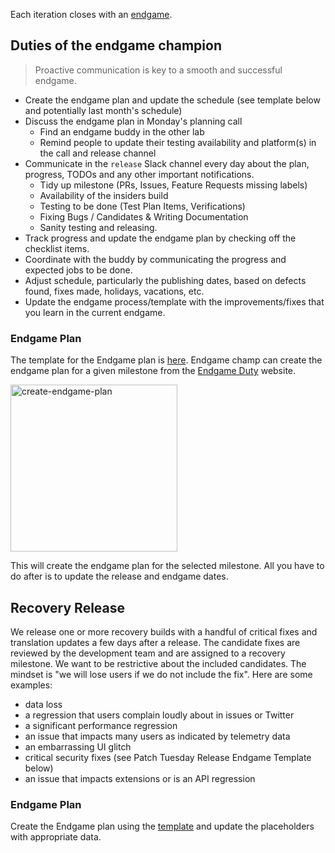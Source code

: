 Each iteration closes with an [endgame](https://github.com/Microsoft/vscode/wiki/Development-Process#end-game).

## Duties of the endgame champion

> Proactive communication is key to a smooth and successful endgame.

- Create the endgame plan and update the schedule (see template below and potentially last month's schedule)
- Discuss the endgame plan in Monday's planning call
  - Find an endgame buddy in the other lab
  - Remind people to update their testing availability and platform(s) in the call and release channel
- Communicate in the `release` Slack channel every day about the plan, progress, TODOs and any other important notifications.
  - Tidy up milestone (PRs, Issues, Feature Requests missing labels)
  - Availability of the insiders build
  - Testing to be done (Test Plan Items, Verifications)
  - Fixing Bugs / Candidates & Writing Documentation
  - Sanity testing and releasing.
- Track progress and update the endgame plan by checking off the checklist items.
- Coordinate with the buddy by communicating the progress and expected jobs to be done.
- Adjust schedule, particularly the publishing dates, based on defects found, fixes made, holidays, vacations, etc.
- Update the endgame process/template with the improvements/fixes that you learn in the current endgame.

### Endgame Plan

The template for the Endgame plan is [here](https://insiders.vscode.dev/github/microsoft/vscode-internalbacklog/blob/main/templates/endgame-plan.md). Endgame champ can create the endgame plan for a given milestone from the [Endgame Duty](https://tools.code.visualstudio.com/duties/endgame) website. 

<img width="267" alt="create-endgame-plan" src="https://user-images.githubusercontent.com/10746682/234839464-15ddaf88-01c6-4536-951f-e4de49690571.png">

This will create the endgame plan for the selected milestone. All you have to do after is to update the release and endgame dates.

## Recovery Release

We release one or more recovery builds with a handful of critical fixes and translation updates a few days after a release. The candidate fixes are reviewed by the development team and are assigned to a recovery milestone. We want to be restrictive about the included candidates. The mindset is "we will lose users if we do not include the fix". Here are some examples:
- data loss
- a regression that users complain loudly about in issues or Twitter
- a significant performance regression
- an issue that impacts many users as indicated by telemetry data
- an embarrassing UI glitch
- critical security fixes (see Patch Tuesday Release Endgame Template below)
- an issue that impacts extensions or is an API regression

### Endgame Plan

Create the Endgame plan using the [template](https://insiders.vscode.dev/github/microsoft/vscode-internalbacklog/blob/main/templates/endgame-recovery-plan.md) and update the placeholders with appropriate data.